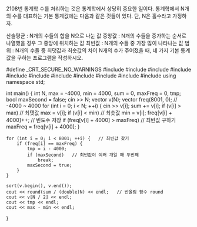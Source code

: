 2108번 통계학
수를 처리하는 것은 통계학에서 상당히 중요한 일이다. 통계학에서 N개의 수를 대표하는 기본 통계값에는 다음과 같은 것들이 있다. 단, N은 홀수라고 가정하자.

산술평균 : N개의 수들의 합을 N으로 나눈 값
중앙값 : N개의 수들을 증가하는 순서로 나열했을 경우 그 중앙에 위치하는 값
최빈값 : N개의 수들 중 가장 많이 나타나는 값
범위 : N개의 수들 중 최댓값과 최솟값의 차이
N개의 수가 주어졌을 때, 네 가지 기본 통계값을 구하는 프로그램을 작성하시오.



#define _CRT_SECURE_NO_WARNINGS
#include <numeric>
#include <cstdio>
#include <iostream>
#include <cstring>
#include <string>
#include <algorithm>
#include <vector>
#include <climits>
#include <cmath>
#include <cassert>
#include <queue>
using namespace std;

int main() {
	int N, max = -4000, min = 4000, sum = 0, maxFreq = 0, tmp;
	bool maxSecond = false;
	cin >> N;
	vector<int> v(N);
	vector<int> freq(8001, 0);   // -4000 ~ 4000
	for (int i = 0; i < N; ++i) {
		cin >> v[i];
		sum += v[i];
		if (v[i] > max)   // 최댓값
			max = v[i];
		if (v[i] < min)   // 최솟값
			min = v[i];
		freq[v[i] + 4000]++;   //  빈도수 저장
		if (freq[v[i] + 4000] > maxFreq)   // 최빈값 구하기
			maxFreq = freq[v[i] + 4000];
	}

	for (int i = 0; i < 8001; ++i) {   // 최빈값 찾기
		if (freq[i] == maxFreq) {
			tmp = i - 4000;
			if (maxSecond)   // 최빈값이 여러 개일 때 두번째
				break;
			maxSecond = true;
		}
	}

	sort(v.begin(), v.end());
	cout << round(sum / (double)N) << endl;   // 반올림 함수 round
	cout << v[N / 2] << endl;
	cout << tmp << endl;
	cout << max - min << endl;
}
